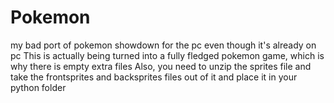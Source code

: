# Pokemon
my bad port of pokemon showdown for the pc even though it's already on pc
This is actually being turned into a fully fledged pokemon game, which is why there is empty extra files
Also, you need to unzip the sprites file and take the frontsprites and backsprites files out of it and place it in your python folder
